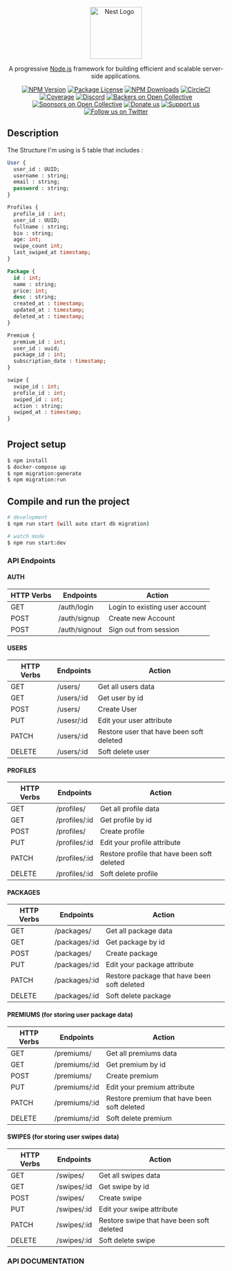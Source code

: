 <p align="center">
  <a href="http://nestjs.com/" target="blank"><img src="https://nestjs.com/img/logo-small.svg" width="120" alt="Nest Logo" /></a>
</p>

[circleci-image]: https://img.shields.io/circleci/build/github/nestjs/nest/master?token=abc123def456
[circleci-url]: https://circleci.com/gh/nestjs/nest

  <p align="center">A progressive <a href="http://nodejs.org" target="_blank">Node.js</a> framework for building efficient and scalable server-side applications.</p>
    <p align="center">
<a href="https://www.npmjs.com/~nestjscore" target="_blank"><img src="https://img.shields.io/npm/v/@nestjs/core.svg" alt="NPM Version" /></a>
<a href="https://www.npmjs.com/~nestjscore" target="_blank"><img src="https://img.shields.io/npm/l/@nestjs/core.svg" alt="Package License" /></a>
<a href="https://www.npmjs.com/~nestjscore" target="_blank"><img src="https://img.shields.io/npm/dm/@nestjs/common.svg" alt="NPM Downloads" /></a>
<a href="https://circleci.com/gh/nestjs/nest" target="_blank"><img src="https://img.shields.io/circleci/build/github/nestjs/nest/master" alt="CircleCI" /></a>
<a href="https://coveralls.io/github/nestjs/nest?branch=master" target="_blank"><img src="https://coveralls.io/repos/github/nestjs/nest/badge.svg?branch=master#9" alt="Coverage" /></a>
<a href="https://discord.gg/G7Qnnhy" target="_blank"><img src="https://img.shields.io/badge/discord-online-brightgreen.svg" alt="Discord"/></a>
<a href="https://opencollective.com/nest#backer" target="_blank"><img src="https://opencollective.com/nest/backers/badge.svg" alt="Backers on Open Collective" /></a>
<a href="https://opencollective.com/nest#sponsor" target="_blank"><img src="https://opencollective.com/nest/sponsors/badge.svg" alt="Sponsors on Open Collective" /></a>
  <a href="https://paypal.me/kamilmysliwiec" target="_blank"><img src="https://img.shields.io/badge/Donate-PayPal-ff3f59.svg" alt="Donate us"/></a>
    <a href="https://opencollective.com/nest#sponsor"  target="_blank"><img src="https://img.shields.io/badge/Support%20us-Open%20Collective-41B883.svg" alt="Support us"></a>
  <a href="https://twitter.com/nestframework" target="_blank"><img src="https://img.shields.io/twitter/follow/nestframework.svg?style=social&label=Follow" alt="Follow us on Twitter"></a>
</p>
  <!--[![Backers on Open Collective](https://opencollective.com/nest/backers/badge.svg)](https://opencollective.com/nest#backer)
  [![Sponsors on Open Collective](https://opencollective.com/nest/sponsors/badge.svg)](https://opencollective.com/nest#sponsor)-->

## Description

The Structure I'm using is 5 table that includes :
```sql
User {
  user_id : UUID;
  username : string;
  email : string;
  password : string;
}

Profiles {
  profile_id : int;
  user_id : UUID;
  fullname : string;
  bio : string;
  age: int;
  swipe_count int;
  last_swiped_at timestamp;
}

Package {
  id : int;
  name : string;
  price: int;
  desc : string;
  created_at : timestamp;
  updated_at : timestamp;
  deleted_at : timestamp;
}

Premium {
  premium_id : int;
  user_id : uuid;
  package_id : int;
  subscription_date : timestamp;
}

swipe {
  swipe_id : int;
  profile_id : int;
  swiped_id : int;
  action : string;
  swiped_at : timestamp;
}
```
#

## Project setup

```bash
$ npm install
$ docker-compose up
$ npm migration:generate
$ npm migration:run
```

## Compile and run the project

```bash
# development
$ npm run start (will auto start db migration)

# watch mode
$ npm run start:dev
```

### API Endpoints

#### AUTH
| HTTP Verbs | Endpoints | Action |
| --- | --- | --- |
| GET | /auth/login | Login to existing user account |
| POST | /auth/signup | Create new Account |
| POST | /auth/signout | Sign out from session |

#### USERS
| HTTP Verbs | Endpoints | Action |
| --- | --- | --- |
| GET | /users/ | Get all users data |
| GET | /users/:id | Get user by id |
| POST | /users/ | Create User |
| PUT | /usesr/:id | Edit your user attribute |
| PATCH | /users/:id | Restore user that have been soft deleted |
| DELETE | /users/:id | Soft delete user |

#### PROFILES
| HTTP Verbs | Endpoints | Action |
| --- | --- | --- |
| GET | /profiles/ | Get all profile data |
| GET | /profiles/:id | Get profile by id |
| POST | /profiles/ | Create profile |
| PUT | /profiles/:id | Edit your profile attribute |
| PATCH | /profiles/:id | Restore profile that have been soft deleted |
| DELETE | /profiles/:id | Soft delete profile |

#### PACKAGES
| HTTP Verbs | Endpoints | Action |
| --- | --- | --- |
| GET | /packages/ | Get all package data |
| GET | /packages/:id | Get package by id |
| POST | /packages/ | Create package |
| PUT | /packages/:id | Edit your package attribute |
| PATCH | /packages/:id | Restore package that have been soft deleted |
| DELETE | /packages/:id | Soft delete package |

#### PREMIUMS (for storing user package data)
| HTTP Verbs | Endpoints | Action |
| --- | --- | --- |
| GET | /premiums/ | Get all premiums data |
| GET | /premiums/:id | Get premium by id |
| POST | /premiums/ | Create premium |
| PUT | /premiums/:id | Edit your premium attribute |
| PATCH | /premiums/:id | Restore premium that have been soft deleted |
| DELETE | /premiums/:id | Soft delete premium |

#### SWIPES (for storing user swipes data)
| HTTP Verbs | Endpoints | Action |
| --- | --- | --- |
| GET | /swipes/ | Get all swipes data |
| GET | /swipes/:id | Get swipe by id |
| POST | /swipes/ | Create swipe |
| PUT | /swipes/:id | Edit your swipe attribute |
| PATCH | /swipes/:id | Restore swipe that have been soft deleted |
| DELETE | /swipes/:id | Soft delete swipe |

### API DOCUMENTATION


